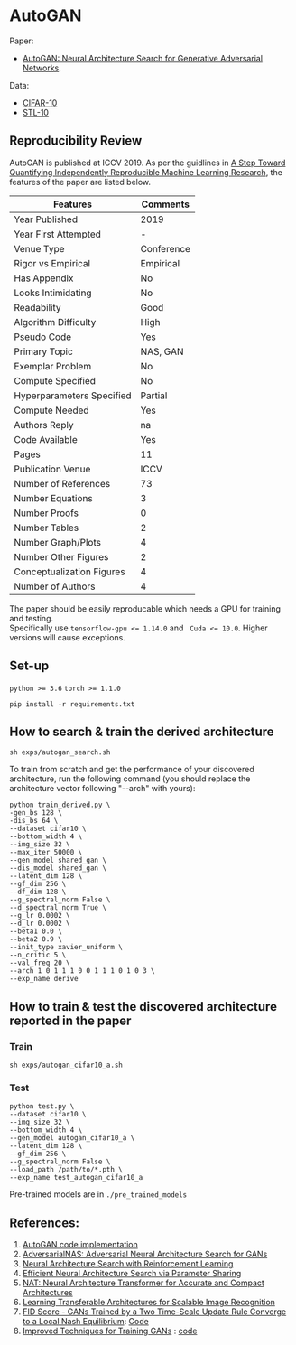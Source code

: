 # AutoGAN

Paper:  
* [AutoGAN: Neural Architecture Search for Generative Adversarial Networks](https://arxiv.org/abs/1908.03835). 
  
  
Data: 
* [CIFAR-10](https://www.cs.toronto.edu/~kriz/cifar.html) 
* [STL-10](http://ai.stanford.edu/~acoates/stl10/)


## Reproducibility Review

AutoGAN is published at ICCV 2019. As per the guidlines in [A Step Toward Quantifying Independently Reproducible Machine Learning Research](https://arxiv.org/abs/1909.06674), the features of the paper are listed below.

| Features | Comments|
| -- | --|
|Year Published| 2019|
|Year First Attempted| - |
|Venue Type| Conference |
|Rigor vs Empirical| Empirical |
|Has Appendix| No |
|Looks Intimidating| No |
|Readability| Good |
|Algorithm Difficulty| High |
|Pseudo Code| Yes |
|Primary Topic| NAS, GAN |
|Exemplar Problem| No |
|Compute Specified| No |
|Hyperparameters Specified| Partial |
|Compute Needed| Yes |
|Authors Reply| na |
|Code Available| Yes |
|Pages|11|
|Publication Venue| ICCV|
|Number of References| 73 |
|Number Equations| 3 |
|Number Proofs| 0 |
|Number Tables| 2 |
|Number Graph/Plots| 4 |
|Number Other Figures| 2 |
|Conceptualization Figures| 4 |
|Number of Authors| 4 |

The paper should be easily reproducable which needs a GPU for training and testing.  
Specifically use ``` tensorflow-gpu <= 1.14.0 ``` and ``` Cuda <= 10.0```. Higher versions will cause exceptions. 

## Set-up
``` python >= 3.6 ``` 
``` torch >= 1.1.0 ```
``` 
pip install -r requirements.txt 
```

## How to search & train the derived architecture
``` 
sh exps/autogan_search.sh 
```  
To train from scratch and get the performance of your discovered architecture, run the following command (you should replace the architecture vector following "--arch" with yours):  
```
python train_derived.py \
-gen_bs 128 \
-dis_bs 64 \
--dataset cifar10 \
--bottom_width 4 \
--img_size 32 \
--max_iter 50000 \
--gen_model shared_gan \
--dis_model shared_gan \
--latent_dim 128 \
--gf_dim 256 \
--df_dim 128 \
--g_spectral_norm False \
--d_spectral_norm True \
--g_lr 0.0002 \
--d_lr 0.0002 \
--beta1 0.0 \
--beta2 0.9 \
--init_type xavier_uniform \
--n_critic 5 \
--val_freq 20 \
--arch 1 0 1 1 1 0 0 1 1 1 0 1 0 3 \
--exp_name derive
```

## How to train & test the discovered architecture reported in the paper
### Train
``` 
sh exps/autogan_cifar10_a.sh 
```
### Test
```
python test.py \
--dataset cifar10 \
--img_size 32 \
--bottom_width 4 \
--gen_model autogan_cifar10_a \
--latent_dim 128 \
--gf_dim 256 \
--g_spectral_norm False \
--load_path /path/to/*.pth \
--exp_name test_autogan_cifar10_a
```  
Pre-trained models are in ``` ./pre_trained_models ```

## References:
1. [AutoGAN code implementation](https://github.com/TAMU-VITA/AutoGAN)
2. [AdversarialNAS: Adversarial Neural Architecture Search for GANs](https://arxiv.org/abs/1912.02037)
3. [Neural Architecture Search with Reinforcement Learning](https://arxiv.org/abs/1611.01578)
4. [Efficient Neural Architecture Search via Parameter Sharing](https://arxiv.org/pdf/1802.03268.pdf)
5. [NAT: Neural Architecture Transformer for Accurate and Compact Architectures](https://arxiv.org/abs/1910.14488)
6. [Learning Transferable Architectures for Scalable Image Recognition](https://arxiv.org/abs/1707.07012)
7. [FID Score - GANs Trained by a Two Time-Scale Update Rule Converge to a Local Nash Equilibrium](https://arxiv.org/abs/1706.08500): [Code](https://github.com/bioinf-jku/TTUR)
8. [Improved Techniques for Training GANs](https://arxiv.org/abs/1606.03498) : [code](https://github.com/openai/improved-gan)

